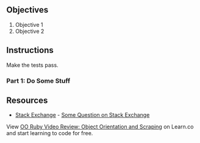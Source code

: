 ## Objectives

1. Objective 1
2. Objective 2

## Instructions

Make the tests pass.

### Part 1: Do Some Stuff

## Resources

* [Stack Exchange](http://www.stackexchange.com) - [Some Question on Stack Exchange](http://www.stackexchange.com/questions/123)

<p class='util--hide'>View <a href='https://learn.co/lessons/oo-ruby-video-review-object-orientation-and-scraping'>OO Ruby Video Review: Object Orientation and Scraping</a> on Learn.co and start learning to code for free.</p>
